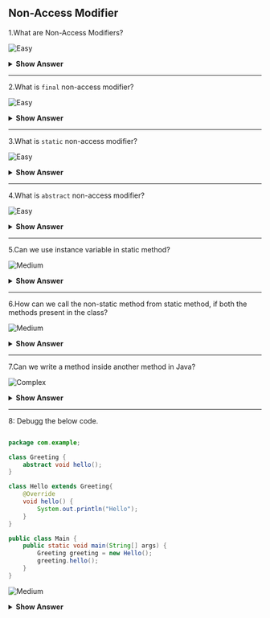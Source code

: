 ## Non-Access Modifier

1.What are Non-Access Modifiers?

![Easy](https://github.com/revaturelabs/interviewquestions/blob/dev/ComplexityTags/simple%20(2).svg)
<details>
    <summary><b> Show Answer </b></summary> 
<blockquote>

 - Non-Access Modifiers will not change the scope but, it will add some functionality. There are three types of Non-Access Modifires:
    - `final`
    - `static`
    - `abstract`
</blockqoute>  
</details>

---

2.What is `final` non-access modifier?

![Easy](https://github.com/revaturelabs/interviewquestions/blob/dev/ComplexityTags/simple%20(2).svg)
<details>
    <summary><b> Show Answer </b></summary> 
<blockquote>
	
`final` is the keyword that can be used with class, variable, and method.
  1.	Final variable – The value can’t be changed
  2.	Final method – The method can’t be overridden
  3.	Final class – No subclasses can be created
</blockqoute>  
</details>

---

3.What is `static` non-access modifier?

![Easy](https://github.com/revaturelabs/interviewquestions/blob/dev/ComplexityTags/simple%20(2).svg)
<details>
    <summary><b> Show Answer </b></summary> 
<blockquote> 
  
- When we use static before variable or method that will not belong to any object,it belongs to the class. 
- There is no need to create an object for the class to access the static variable or static method. We can use the class name to call them with respect to the       access modifier.
- If we use the object name to call the static method or variable, the compiler will replace the name of the object with class.
</blockqoute>
</details>

---

4.What is `abstract` non-access modifier?

![Easy](https://github.com/revaturelabs/interviewquestions/blob/dev/ComplexityTags/simple%20(2).svg)
<details>
    <summary><b> Show Answer </b></summary> 
<blockquote>

- If we add `abstract` keyword with method, we can't add method definition to the method and abstract method presents in abstract class.
- If we add `abstract` keyword with class, we can't make the class extended from another class. It can be extended from only another abstract class.
- we can't create object for abstract class.
</blockqoute>  
</details>

---

5.Can we use instance variable in static method?

![Medium](https://github.com/revaturelabs/interviewquestions/blob/dev/ComplexityTags/Medium%20(2).svg)
<details>
    <summary><b> Show Answer </b></summary> 
<blockquote>

No, we can't use instance variable in static method because instance variable belongs to the property of object where static method belongs to the property of class. So, we can use static variable in static method.
</blockqoute>  
</details>

---

6.How can we call the non-static method from static method, if both the methods present in the class?

![Medium](https://github.com/revaturelabs/interviewquestions/blob/dev/ComplexityTags/Medium%20(2).svg)
<details>
    <summary><b> Show Answer </b></summary> 
<blockquote>

- We need to create an object to call the non-static method from static method where both the methods presents in the same class.
- In general, non-static methods are called using objects and static methods are called using class name.
</blockqoute>  
</details>

---

7.Can we write a method inside another method in Java?

![Complex](https://github.com/revaturelabs/interviewquestions/blob/dev/ComplexityTags/Complex%20(2).svg)
<details>
    <summary><b> Show Answer </b></summary> 
<blockquote>

No, we can't directly write a method inside method in java. If we want to create a method inside method, we have to create a local class inside the method then we can add method inside it.

**Example**
``` java
class Greeting {
	void hello() {
		class Hi {
			void hiMethod() {
				System.out.println("Hi Good Morning");
			}
		}
		Hi hi = new Hi();
		hi.hiMethod();
	}
}

public class Main {
	public static void main(String[] args) {
		Greeting greeting = new Greeting();
		greeting.hello();
	}
}
```
**Output**
```
Hi Good Morning
```

>In the above code, the `hello` method has local class `Hi` that consists `hiMethod`. We need to create object to access the method.
</blockqoute>  
</details>

---

8: Debugg the below code.

``` java 

package com.example;

class Greeting {
	abstract void hello();
}

class Hello extends Greeting{
	@Override
	void hello() {
		System.out.println("Hello");
	}
}

public class Main {
	public static void main(String[] args) {
		Greeting greeting = new Hello();
		greeting.hello();
	}
}

```

![Medium](https://github.com/revaturelabs/interviewquestions/blob/dev/ComplexityTags/Medium%20(2).svg)
<details>
    <summary><b> Show Answer </b></summary> 
<blockquote>

- The method `hello()` is an abstract method that should be in abstract class.
- Therefore, the class `Greeting` should be `abstract`.
</blockqoute>
</details>
